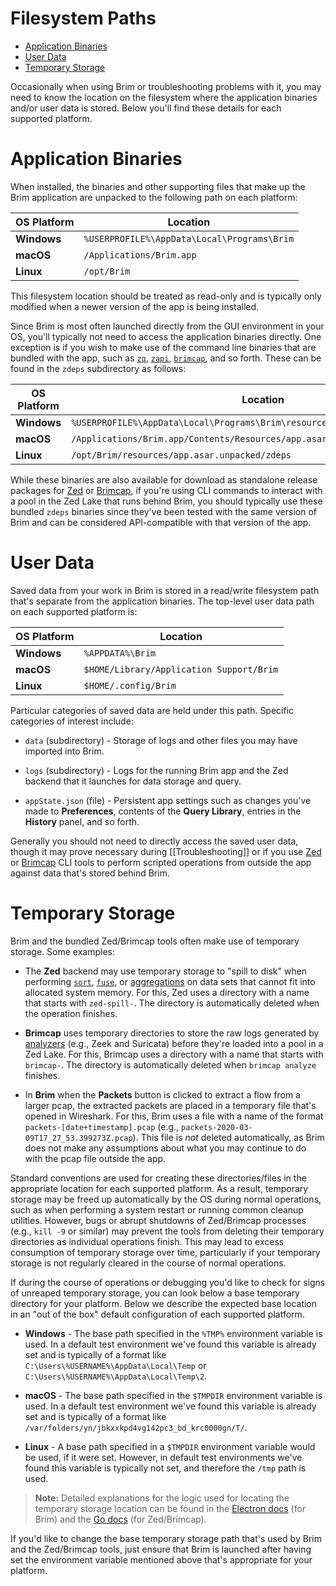 # Filesystem Paths

- [Application Binaries](#application-binaries)
- [User Data](#user-data)
- [Temporary Storage](#temporary-storage)

Occasionally when using Brim or troubleshooting problems with it, you may need
to know the location on the filesystem where the application binaries and/or user
data is stored. Below you'll find these details for each supported platform.

# Application Binaries

When installed, the binaries and other supporting files that make up the Brim
application are unpacked to the following path on each platform:

|**OS Platform**|**Location**                                 |
|---------------|---------------------------------------------|
| **Windows**   | `%USERPROFILE%\AppData\Local\Programs\Brim` |
| **macOS**     | `/Applications/Brim.app`                    |
| **Linux**     | `/opt/Brim`                                 |

This filesystem location should be treated as read-only and is typically
only modified when a newer version of the app is being installed.

Since Brim is most often launched directly from the GUI environment in your OS,
you'll typically not need to access the application binaries directly. One
exception is if you wish to make use of the command line binaries that are
bundled with the app, such as [`zq`](https://github.com/brimdata/zed/tree/main/cmd/zed#zq),
[`zapi`](https://github.com/brimdata/zed/tree/main/cmd/zed#zapi),
[`brimcap`](https://github.com/brimdata/brimcap), and so forth. These can be
found in the `zdeps` subdirectory as follows:

|**OS Platform**|**Location**|
|---------------|------------|
| **Windows**   | `%USERPROFILE%\AppData\Local\Programs\Brim\resources\app.asar.unpacked\zdeps` |
| **macOS**     | `/Applications/Brim.app/Contents/Resources/app.asar.unpacked/zdeps` |
| **Linux**     | `/opt/Brim/resources/app.asar.unpacked/zdeps` |

While these binaries are also available for download as standalone release
packages for [Zed](https://github.com/brimdata/zed/releases) or [Brimcap](https://github.com/brimdata/brimcap/releases), if you're
using CLI commands to interact with a pool in the Zed Lake that runs behind
Brim, you should typically use these bundled `zdeps` binaries since they've
been tested with the same version of Brim and can be considered API-compatible
with that version of the app.

# User Data

Saved data from your work in Brim is stored in a read/write filesystem path
that's separate from the application binaries. The top-level user data path on
each supported platform is:

|**OS Platform**|**Location**                                          |
|---------------|------------------------------------------------------|
| **Windows**   | `%APPDATA%\Brim`                                     |
| **macOS**     | `$HOME/Library/Application Support/Brim`             |
| **Linux**     | `$HOME/.config/Brim`                                 |

Particular categories of saved data are held under this path. Specific
categories of interest include:

   * `data` (subdirectory) - Storage of logs and other files you may have
     imported into Brim.

   * `logs` (subdirectory) - Logs for the running Brim app and the Zed backend
     that it launches for data storage and query.

   * `appState.json` (file) - Persistent app settings such as changes you've
     made to **Preferences**, contents of the **Query Library**, entries
     in the **History** panel, and so forth.

Generally you should not need to directly access the saved user data, though
it may prove necessary during [[Troubleshooting]] or if you use
[Zed](https://github.com/brimdata/zed/blob/main/cmd/zed/README.md)
or [Brimcap](https://github.com/brimdata/brimcap/blob/main/README.md) CLI tools
to perform scripted operations from outside the app against data that's stored
behind Brim.

# Temporary Storage

Brim and the bundled Zed/Brimcap tools often make use of temporary storage.
Some examples:

* The **Zed** backend may use temporary storage to "spill to disk" when
performing [`sort`](https://github.com/brimdata/zed/tree/main/docs/language/operators.md#sort),
[`fuse`](https://github.com/brimdata/zed/tree/main/docs/language/operators.md#fuse),
or [aggregations](https://github.com/brimdata/zed/blob/main/docs/language/aggregate-functions.md) on data sets that cannot fit into allocated system
memory. For this, Zed uses a directory with a name that starts with
`zed-spill-`. The directory is automatically deleted when the operation
finishes.

* **Brimcap** uses temporary directories to store the raw logs generated by
[analyzers](https://github.com/brimdata/brimcap#included-analyzers) (e.g.,
Zeek and Suricata) before they're loaded into a pool in a Zed Lake. For this,
Brimcap uses a directory with a name that starts with `brimcap-`. The
directory is automatically deleted when `brimcap analyze` finishes.

* In **Brim** when the **Packets** button is clicked to extract a flow from
a larger pcap, the extracted packets are placed in a temporary file that's
opened in Wireshark. For this, Brim uses a file with a name of the format
`packets-[date+timestamp].pcap` (e.g., `packets-2020-03-09T17_27_53.399273Z.pcap`).
This file is _not_ deleted automatically, as Brim does not make any assumptions
about what you may continue to do with the pcap file outside the app.

Standard conventions are used for creating these directories/files in the
appropriate location for each supported platform. As a result, temporary
storage may be freed up automatically by the OS during normal operations, such
as when performing a system restart or running common cleanup utilities.
However, bugs or abrupt shutdowns of Zed/Brimcap processes (e.g., `kill -9` or
similar) may prevent the tools from deleting their temporary directories as
individual operations finish. This may lead to excess consumption of temporary
storage over time, particularly if your temporary storage is not regularly
cleared in the course of normal operations.

If during the course of operations or debugging you'd like to check for signs
of unreaped temporary storage, you can look below a base temporary directory
for your platform. Below we describe the expected base location in an "out of
the box" default configuration of each supported platform.

* **Windows** - The base path specified in the `%TMP%` environment variable
is used. In a default test environment we've found this variable is already
set and is typically of a format like
`C:\Users\%USERNAME%\AppData\Local\Temp` or
`C:\Users\%USERNAME%\AppData\Local\Temp\2`.

* **macOS** - The base path specified in the `$TMPDIR` environment variable is
used. In a default test environment we've found this variable is already set
and is typically of a format like `/var/folders/yn/jbkxxkpd4vg142pc3_bd_krc0000gn/T/`.

* **Linux** - A base path specified in a `$TMPDIR` environment variable would be
used, if it were set. However, in default test environments we've found this
variable is typically not set, and therefore the `/tmp` path is used.

> **Note:** Detailed explanations for the logic used for locating the
temporary storage location can be found in the
[Electron docs](https://www.electronjs.org/docs/api/app#appgetpathname) (for Brim)
and the [Go docs](https://pkg.go.dev/os#TempDir) (for Zed/Brimcap).

If you'd like to change the base temporary storage path that's used by Brim
and the Zed/Brimcap tools, just ensure that Brim is launched after having set
the environment variable mentioned above that's appropriate for your platform.
